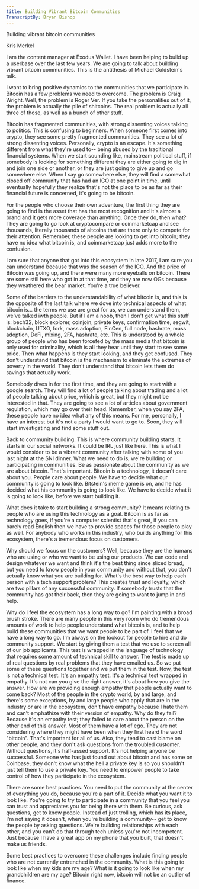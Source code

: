 ```yaml
---
title: Building Vibrant Bitcoin Communities
TranscriptBy: Bryan Bishop
---
```


Building vibrant bitcoin communities

Kris Merkel

I am the content manager at Exodus Wallet. I have been helping to build up a userbase over the last few years. We are going to talk about building vibrant bitcoin communities. This is the antithesis of Michael Goldstein's talk.

I want to bring positive dynamics to the communities that we participate in. Bitcoin has a few problems we need to overcome. The problem is Craig Wright. Well, the problem is Roger Ver. If you take the personalities out of it, the problem is actually the pile of shitcoins. The real problem is actually all three of those, as well as a bunch of other stuff.

Bitcoin has fragmented communities, with strong dissenting voices talking to politics. This is confusing to beginners. When someone first comes into crypto, they see some pretty fragmented communities. They see a lot of strong dissenting voices. Personally, crypto is an escape. It's something different from what they're used to-- being abused by the traditional financial systems. When we start sounding like, mainstream political stuff, if somebody is looking for something different they are either going to dig in and join one side or another, or they are just going to give up and go somewhere else. When I say go somewhere else, they will find a somewhat closed off community that has had an ICO at one point in time, until eventually hopefully they realize that's not the place to be as far as their financial future is concerned, it's going to be bitcoin.

For the people who choose their own adventure, the first thing they are going to find is the asset that has the most recognition and it's almost a brand and it gets more coverage than anything. Once they do, then what? They are going to go look at cryptocompare or coinmarketcap and see thousands, literally thousands of altcoins that are there only to compete for their attention. Remember, these people are looking to get into bitcoin; they have no idea what bitcoin is, and coinmarketcap just adds more to the confusion.

I am sure that anyone that got into this ecosystem in late 2017, I am sure you can understand because that was the season of the ICO. And the price of Bitcoin was going up, and there were many more eyeballs on bitcoin. There are some still here who got in at that time, and they are now OGs because they weathered the bear market. You're a true believer.

Some of the barriers to the understandability of what bitcoin is, and this is the opposite of the last talk where we dove into technical aspects of what bitcoin is... the terms we use are great for us, we can understand them, we've talked iwth people. But if I am a noob, then I don't get what this stuff is: bech32, block explorer, coinjoin, private keys, confirmation time, segwit, blockchain, UTXO, fork, mass adoption, FinCen, full node, hashrate, mass adoption, DeFi, mixing, 2FA, hashrate, etc. This is understood by a whole group of people who has been forcefed by the mass media that bitcoin is only used for criminality, which is all they hear until they start to see some price. Then what happens is they start looking, and they get confused. They don't understand that bitcoin is the mechanism to eliminate the extremes of poverty in the world. They don't understand that bitcoin lets them do savings that actually work.

Somebody dives in for the first time, and they are going to start with a google search. They will find a lot of people talking about trading and a lot of people talking about price, which is great, but they might not be interested in that. They are going to see a lot of articles about government regulation, which may go over their head. Remember, when you say 2FA, these people have no idea what any of this means. For me, personally, I have an interest but it's not a party I would want to go to. Soon, they will start investigating and find some stuff out.

Back to community building. This is where community building starts. It starts in our social networks. It could be IRL just like here. This is what I would consider to be a vibrant community after talking with some of you last night at the SNI dinner. What we need to do is, we're building or participating in communities. Be as passionate about the community as we are about bitcoin. That's important. Bitcoin is a technology, it doesn't care about you. People care about people. We have to decide what our community is going to look like. Bitstein's meme game is on, and he has decided what his community is going to look like. We have to decide what it is going to look like, before we start building it.

What does it take to start building a strong community? It means relating to people who are using this technology as a goal. Bitcoin is as far as technology goes, if you're a computer scientist that's great, if you can barely read English then we have to provide spaces for those people to play as well. For anybody who works in this industry, who builds anything for this ecosystem, there's a tremendous focus on customers.

Why should we focus on the customers? Well, because they are the humans who are using or who we want to be using our products. We can code and design whatever we want and think it's the best thing since sliced bread, but you need to know people in your community and without that, you don't actually know what you are building for. What's the best way to help each person with a tech support problem? This creates trust and loyalty, which are two pillars of any successful community. If somebody trusts that the community has got their back, then they are going to want to jump in and help.

Why do I feel the ecosystem has a long way to go? I'm painting with a broad brush stroke. There are many people in this very room who do tremendous amounts of work to help people understand what bitcoin is, and to help build these communities that we want people to be part of. I feel that we have a long way to go. I'm always on the lookout for people to hire and do community support. We start by giving them a test that we use to screen all of our job applicants. This test is wrapped in the language of technology that requires some amount of technical skill to answer. The test is made up of real questions by real problems that they have emailed us. So we put some of these questions together and we put them in the test. Now, the test is not a technical test. It's an empathy test. It's a technical test wrapped in empathy. It's not can you give the right answer, it's about how you give the answer. How are we providing enough empathy that people actually want to come back? Most of the people in the crypto world, by and large, and there's some exceptions, by and large people who apply that are in the industry or are in the ecosystem, don't have empathy because I hate them and can't emphathize with their version of empathy. Why do they fail? Because it's an empathy test; they failed to care about the person on the other end of this answer. Most of them have a lot of ego. They are not considering where they might have been when they first heard the word "bitcoin". That's important for all of us. Also, they tend to cast blame on other people, and they don't ask questions from the troubled customer. Without questions, it's half-assed support. It's not helping anyone be successful. Someone who has just found out about bitcoin and has some on Coinbase, they don't know what the hell a private key is so you shouldn't just tell them to use a private key. You need to empower people to take control of how they participate in the ecosystem.

There are some best practices. You need to put the community at the center of everything you do, because you're a part of it. Decide what you want it to look like. You're going to try to participate in a community that you feel you can trust and appreciates you for being there with them. Be curious, ask questions, get to know people.  Instead of just trolling, which has its place, I'm not saying it doesn't, when you're building a community-- get to know the people by asking questions. We're building relationships with each other, and you can't do that through tech unless you're not incompetent. Just because I have a great app on my phone that you built, that doesn't make us friends.

Some best practices to overcome these challenges include finding people who are not currently entrenched in the community. What is this going to look like when my kids are my age? What is it going to look like when my grandchildren are my age? Bitcoin right now, bitcoin will not be an outlier of finance.


